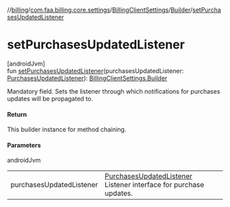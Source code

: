 //[billing](../../../../index.md)/[com.faa.billing.core.settings](../../index.md)/[BillingClientSettings](../index.md)/[Builder](index.md)/[setPurchasesUpdatedListener](set-purchases-updated-listener.md)

# setPurchasesUpdatedListener

[androidJvm]\
fun [setPurchasesUpdatedListener](set-purchases-updated-listener.md)(purchasesUpdatedListener: [PurchasesUpdatedListener](../../../com.faa.billing.core.api.data.purchase/-purchases-updated-listener/index.md)): [BillingClientSettings.Builder](index.md)

Mandatory field. Sets the listener through which notifications for purchases updates will be propagated to.

#### Return

This builder instance for method chaining.

#### Parameters

androidJvm

| | |
|---|---|
| purchasesUpdatedListener | [PurchasesUpdatedListener](../../../com.faa.billing.core.api.data.purchase/-purchases-updated-listener/index.md) Listener interface for purchase updates. |
